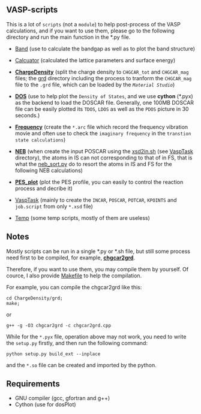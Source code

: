 ## VASP-scripts

This is a lot of `scripts` (not a `module`) to help post-process of the VASP calculations, and if you  want to use them, please go to the following directory and run the main function in the *.py file.

* [Band](Band) (use to calculate the bandgap as well as to plot the band structure)

* [Calcuator](Calculator) (calculated the lattice parameters and surface energy)

* [**ChargeDensity**](ChargeDensity) (split the charge density to `CHGCAR_tot` and `CHGCAR_mag` files; the [grd](ChargeDensity/grd) directory including the process to tranform the `CHGCAR_mag` file to the `.grd` file, which can be loaded by the *`Material Studio`*)

* [**DOS**](DOS) (use to help plot the `Density of States`, and we use **cython** (*.pyx) as the backend to load the DOSCAR file. Generally, one 100MB DOSCAR file can be easily plotted its `TDOS`, `LDOS` as well as the `PDOS` picture in 30 seconds.)

* [**Frequency**](Frequency) (create the `*.arc` file which record the frequency vibration movie and often use to check the `imaginary frequency` in the `transtion state calculations`)

* [**NEB**](NEB) (when create the input POSCAR using the [xsd2in.sh](VaspTask/xsd2in.sh) (see [VaspTask](VaspTask) directory), the atoms in IS can not corresponding to that of in FS, that is what the [neb_sort.py](NEB/sort/neb_sort.py) do to resort the atoms in IS and FS for the following NEB calculations)

* [**PES_plot**](PES_plot) (plot the PES profile, you can easily to control the reaction process and decribe it)

* [VaspTask](VaspTask) (mainly to create the `INCAR`, `POSCAR`, `POTCAR`, `KPOINTS` and `job.script` from only `*.xsd` file)

* [Temp](Temp) (some temp scripts, mostly of them are useless)
## Notes
Mostly scripts can be run in a single *.py or *.sh file, but still some process need first to be compiled, for example, [**chgcar2grd**](ChargeDensity/grd/chgcar2grd).

Therefore, if you want to use them, you may compile them by yourself. Of cource, I also provide [Makefile](ChargeDensity/grd/Makefile) to help the compilation.

For example, you can compile the chgcar2grd like this:

```
cd ChargeDensity/grd;
make;
```
or
```
g++ -g -O3 chgcar2grd -c chgcar2grd.cpp
```

While for the `*.pyx` file, operation above may not work, you need to write the `setup.py` firstly, and then run the following command:
```
python setup.py build_ext --inplace
```
and the `*.so` file can be created and imported by the python.

## Requirements
* GNU compiler (gcc, gfortran and g++)
* Cython (use for dosPlot)




